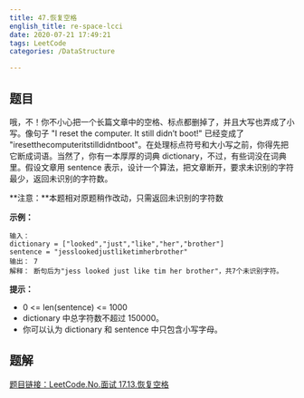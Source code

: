 ```yaml
---
title: 47.恢复空格
english_title: re-space-lcci
date: 2020-07-21 17:49:21
tags: LeetCode
categories: /DataStructure

---
```


## 题目

哦，不！你不小心把一个长篇文章中的空格、标点都删掉了，并且大写也弄成了小写。像句子 "I reset the computer. It still didn’t boot!" 已经变成了 "iresetthecomputeritstilldidntboot"。在处理标点符号和大小写之前，你得先把它断成词语。当然了，你有一本厚厚的词典 dictionary，不过，有些词没在词典里。假设文章用 sentence 表示，设计一个算法，把文章断开，要求未识别的字符最少，返回未识别的字符数。

**注意：**本题相对原题稍作改动，只需返回未识别的字符数

**示例：**

```
输入：
dictionary = ["looked","just","like","her","brother"]
sentence = "jesslookedjustliketimherbrother"
输出： 7
解释： 断句后为"jess looked just like tim her brother"，共7个未识别字符。
```

**提示：**

* 0 <= len(sentence) <= 1000
* dictionary 中总字符数不超过 150000。
* 你可以认为 dictionary 和 sentence 中只包含小写字母。

## 题解





[题目链接：LeetCode.No.面试 17.13.恢复空格](https://leetcode-cn.com/problems/re-space-lcci)
